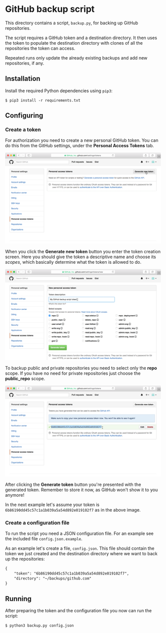 # GitHub backup script

This directory contains a script, ```backup.py```, for backing up GitHub repositories.

The script requires a GitHub token and a destination directory. It then uses the token to populate the destination directory with clones of all the repositories the token can access.

Repeated runs only update the already existing backups and add new repositories, if any.

## Installation

Install the required Python dependencies using ```pip3```:

```
$ pip3 install -r requirements.txt
```

## Configuring

### Create a token

For authorization you need to create a new personal GitHub token. You can do this from the GitHub settings, under the **Personal Access Tokens** tab.

![Step 1](images/new-token-1.png)

When you click the **Generate new token** button you enter the token creation screen. Here you should give the token a descriptive name and choose its *scopes*, which basically determine what the token is allowed to do.

![Step 2](images/new-token-2.png)

To backup public and private repositories you need to select only the **repo** scope. If you have no need for private repositories just choose the **public_repo** scope.

![Step 3](images/new-token-3.png)

After clicking the **Generate token** button you're presented with the generated token. Remember to store it now, as GitHub won't show it to you anymore!

In the next example let's assume your token is ```6b86190dd45c57c1a1b039a5a54d892e019102f7``` as in the above image.

### Create a configuration file

To run the script you need a JSON configuration file. For an example see the included file ```config.json.example```.

As an example let's create a file, ```config.json```. This file should contain the token we just created and the destination directory where we want to back up the repositories:

```
{
    "token": "6b86190dd45c57c1a1b039a5a54d892e019102f7",
    "directory": "~/backups/github.com"
}
```

## Running

After preparing the token and the configuration file you now can run the script:

```
$ python3 backup.py config.json
```
